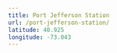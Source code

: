 ```yaml
---
title: Port Jefferson Station
url: /port-jefferson-station/
latitude: 40.925
longitude: -73.043
---
```

